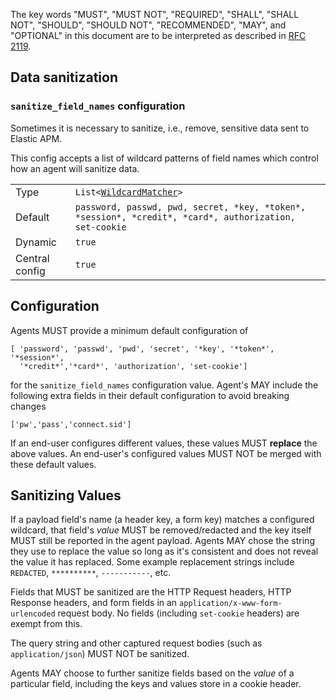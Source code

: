 The key words "MUST", "MUST NOT", "REQUIRED", "SHALL", "SHALL NOT", "SHOULD",
"SHOULD NOT", "RECOMMENDED",  "MAY", and "OPTIONAL" in this document are to
be interpreted as described in
[RFC 2119](https://www.ietf.org/rfc/rfc2119.txt).

## Data sanitization

### `sanitize_field_names` configuration

Sometimes it is necessary to sanitize, i.e., remove,
sensitive data sent to Elastic APM.

This config accepts a list of wildcard patterns of field names which control
how an agent will sanitize data.

|                |   |
|----------------|---|
| Type           | `List<`[`WildcardMatcher`](../../tests/agents/json-specs/wildcard_matcher_tests.json)`>` |
| Default        | `password, passwd, pwd, secret, *key, *token*, *session*, *credit*, *card*, authorization, set-cookie` |
| Dynamic        | `true` |
| Central config | `true` |

## Configuration

Agents MUST provide a minimum default configuration of

    [ 'password', 'passwd', 'pwd', 'secret', '*key', '*token*', '*session*',
      '*credit*','*card*', 'authorization', 'set-cookie']

for the `sanitize_field_names` configuration value.  Agent's MAY include the
following extra fields in their default configuration to avoid breaking changes

    ['pw','pass','connect.sid']

If an end-user configures different values, these values MUST **replace** the
above values. An end-user's configured values MUST NOT be merged with these
default values.

## Sanitizing Values

If a payload field's name (a header key, a form key) matches a configured
wildcard, that field's _value_ MUST be removed/redacted and the key itself
MUST still be reported in the agent payload. Agents MAY chose the string
they use to replace the value so long as it's consistent and does not reveal
the value it has replaced. Some example replacement strings
include `REDACTED`, `**********`, `-----------`, etc.

Fields that MUST be sanitized are the HTTP Request headers, HTTP Response
headers, and form fields in an `application/x-www-form-urlencoded` request
body.  No fields (including `set-cookie` headers) are exempt from this.

The query string and other captured request bodies (such as `application/json`)
MUST NOT be sanitized.

Agents MAY choose to further sanitize fields based on the _value_ of a
particular field, including the keys and values store in a cookie header.

